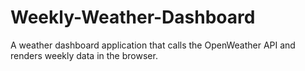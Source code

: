 # Weekly-Weather-Dashboard
A weather dashboard application that calls the OpenWeather API and renders weekly data in the browser.
